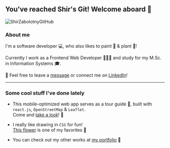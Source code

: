 ## You've reached Shir's Git! Welcome aboard :hibiscus:

![ShirZabolotnyGitHub](https://user-images.githubusercontent.com/40990488/118472349-67e01d80-b711-11eb-8d9e-faa60f134932.png)

<!--
**shir0206/shir0206** is a ✨ _special_ ✨ repository because its `README.md` (this file) appears on your GitHub profile.

Here are some ideas to get you started:

- 🔭 I’m currently working on ...
- 🌱 I’m currently learning ...
- 👯 I’m looking to collaborate on ...
- 🤔 I’m looking for help with ...
- 💬 Ask me about ...
- 📫 How to reach me: ...
- 😄 Pronouns: ...
- ⚡ Fun fact: ...
-->

### About me

I'm a software developer :computer:, who also likes to paint :art: & plant :herb:!

Currently I work as a Frontend Web Developer  👩🏻‍💻 and study for my M.Sc. in Information Systems :mortar_board:.

:email: Feel free to leave a [message](mailto:shir0206@gmail.com) or connect me on [LinkedIn](https://www.linkedin.com/in/shir-zabolotny-a83b18109/)! 


<hr>

### Some cool stuff I've done lately

- This mobile-optimized web app serves as a tour guide :pushpin:, built with `react.js`, `OpenStreetMap` & `Leaflet`.<br>Come and [take a look](https://github.com/shir0206/uninav)! :eyes:

-  I really like drawing in `CSS` for fun!<br>[This flower](https://github.com/shir0206/css-flower) is one of my favorites :tulip:

-  You can check out my other works at [my portfolio](https://shir0206.github.io/ShirWeb/) 📝
